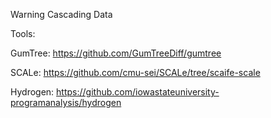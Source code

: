 Warning Cascading Data

Tools:

GumTree: https://github.com/GumTreeDiff/gumtree

SCALe: https://github.com/cmu-sei/SCALe/tree/scaife-scale

Hydrogen: https://github.com/iowastateuniversity-programanalysis/hydrogen



